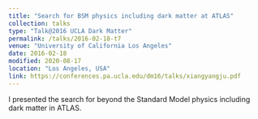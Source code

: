 ```yaml
---
title: "Search for BSM physics including dark matter at ATLAS"
collection: talks
type: "Talk@2016 UCLA Dark Matter"
permalink: /talks/2016-02-18-t7
venue: "University of California Los Angeles"
date: 2016-02-18
modified: 2020-08-17
location: "Los Angeles, USA"
link: https://conferences.pa.ucla.edu/dm16/talks/xiangyangju.pdf
---
```


<!-- [Link to the talk](https://conferences.pa.ucla.edu/dm16/talks/xiangyangju.pdf) -->

I presented the search for beyond the Standard Model physics including dark matter in ATLAS.

